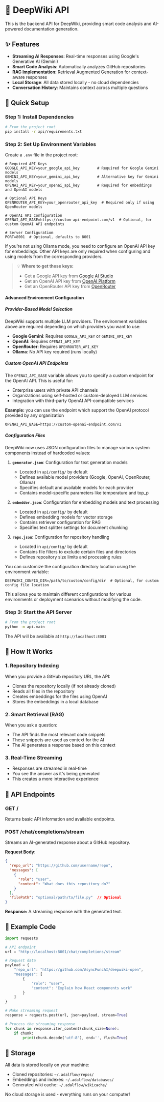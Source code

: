 # 🚀 DeepWiki API

This is the backend API for DeepWiki, providing smart code analysis and AI-powered documentation generation.

## ✨ Features

- **Streaming AI Responses**: Real-time responses using Google's Generative AI (Gemini)
- **Smart Code Analysis**: Automatically analyzes GitHub repositories
- **RAG Implementation**: Retrieval Augmented Generation for context-aware responses
- **Local Storage**: All data stored locally - no cloud dependencies
- **Conversation History**: Maintains context across multiple questions

## 🔧 Quick Setup

### Step 1: Install Dependencies

```bash
# From the project root
pip install -r api/requirements.txt
```

### Step 2: Set Up Environment Variables

Create a `.env` file in the project root:

```
# Required API Keys
GOOGLE_API_KEY=your_google_api_key        # Required for Google Gemini models
GEMINI_API_KEY=your_gemini_api_key        # Alternative key for Gemini models
OPENAI_API_KEY=your_openai_api_key        # Required for embeddings and OpenAI models

# Optional API Keys
OPENROUTER_API_KEY=your_openrouter_api_key  # Required only if using OpenRouter models

# OpenAI API Configuration
OPENAI_API_BASE=https://custom-api-endpoint.com/v1  # Optional, for custom OpenAI API endpoints

# Server Configuration
PORT=8001  # Optional, defaults to 8001
```

If you're not using Ollama mode, you need to configure an OpenAI API key for embeddings. Other API keys are only required when configuring and using models from the corresponding providers.

> 💡 **Where to get these keys:**
> - Get a Google API key from [Google AI Studio](https://makersuite.google.com/app/apikey)
> - Get an OpenAI API key from [OpenAI Platform](https://platform.openai.com/api-keys)
> - Get an OpenRouter API key from [OpenRouter](https://openrouter.ai/keys)

#### Advanced Environment Configuration

##### Provider-Based Model Selection
DeepWiki supports multiple LLM providers. The environment variables above are required depending on which providers you want to use:

- **Google Gemini**: Requires `GOOGLE_API_KEY` or `GEMINI_API_KEY`
- **OpenAI**: Requires `OPENAI_API_KEY`
- **OpenRouter**: Requires `OPENROUTER_API_KEY`
- **Ollama**: No API key required (runs locally)

##### Custom OpenAI API Endpoints
The `OPENAI_API_BASE` variable allows you to specify a custom endpoint for the OpenAI API. This is useful for:

- Enterprise users with private API channels
- Organizations using self-hosted or custom-deployed LLM services
- Integration with third-party OpenAI API-compatible services

**Example:** you can use the endpoint which support the OpenAI protocol provided by any organization
```
OPENAI_API_BASE=https://custom-openai-endpoint.com/v1
```

##### Configuration Files
DeepWiki now uses JSON configuration files to manage various system components instead of hardcoded values:

1. **`generator.json`**: Configuration for text generation models
   - Located in `api/config/` by default
   - Defines available model providers (Google, OpenAI, OpenRouter, Ollama)
   - Specifies default and available models for each provider
   - Contains model-specific parameters like temperature and top_p

2. **`embedder.json`**: Configuration for embedding models and text processing
   - Located in `api/config/` by default
   - Defines embedding models for vector storage
   - Contains retriever configuration for RAG
   - Specifies text splitter settings for document chunking

3. **`repo.json`**: Configuration for repository handling
   - Located in `api/config/` by default
   - Contains file filters to exclude certain files and directories
   - Defines repository size limits and processing rules

You can customize the configuration directory location using the environment variable:

```
DEEPWIKI_CONFIG_DIR=/path/to/custom/config/dir  # Optional, for custom config file location
```

This allows you to maintain different configurations for various environments or deployment scenarios without modifying the code.

### Step 3: Start the API Server

```bash
# From the project root
python -m api.main
```

The API will be available at `http://localhost:8001`

## 🧠 How It Works

### 1. Repository Indexing
When you provide a GitHub repository URL, the API:
- Clones the repository locally (if not already cloned)
- Reads all files in the repository
- Creates embeddings for the files using OpenAI
- Stores the embeddings in a local database

### 2. Smart Retrieval (RAG)
When you ask a question:
- The API finds the most relevant code snippets
- These snippets are used as context for the AI
- The AI generates a response based on this context

### 3. Real-Time Streaming
- Responses are streamed in real-time
- You see the answer as it's being generated
- This creates a more interactive experience

## 📡 API Endpoints

### GET /
Returns basic API information and available endpoints.

### POST /chat/completions/stream
Streams an AI-generated response about a GitHub repository.

**Request Body:**

```json
{
  "repo_url": "https://github.com/username/repo",
  "messages": [
    {
      "role": "user",
      "content": "What does this repository do?"
    }
  ],
  "filePath": "optional/path/to/file.py"  // Optional
}
```

**Response:**
A streaming response with the generated text.

## 📝 Example Code

```python
import requests

# API endpoint
url = "http://localhost:8001/chat/completions/stream"

# Request data
payload = {
    "repo_url": "https://github.com/AsyncFuncAI/deepwiki-open",
    "messages": [
        {
            "role": "user",
            "content": "Explain how React components work"
        }
    ]
}

# Make streaming request
response = requests.post(url, json=payload, stream=True)

# Process the streaming response
for chunk in response.iter_content(chunk_size=None):
    if chunk:
        print(chunk.decode('utf-8'), end='', flush=True)
```

## 💾 Storage

All data is stored locally on your machine:
- Cloned repositories: `~/.adalflow/repos/`
- Embeddings and indexes: `~/.adalflow/databases/`
- Generated wiki cache: `~/.adalflow/wikicache/`

No cloud storage is used - everything runs on your computer!
